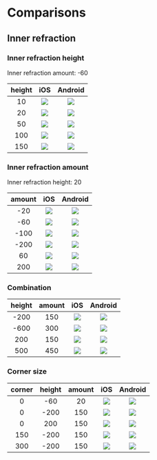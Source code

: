 # Comparisons

## Inner refraction

### Inner refraction height

Inner refraction amount: -60

| height |                         iOS                         |                         Android                         |
|:------:|:---------------------------------------------------:|:-------------------------------------------------------:|
|   10   | ![](../artworks/inner_refraction/ios/-60%2010.png)  | ![](../artworks/inner_refraction/android/-60%2010.png)  |
|   20   | ![](../artworks/inner_refraction/ios/-60%2020.png)  | ![](../artworks/inner_refraction/android/-60%2020.png)  |
|   50   | ![](../artworks/inner_refraction/ios/-60%2050.png)  | ![](../artworks/inner_refraction/android/-60%2050.png)  |
|  100   | ![](../artworks/inner_refraction/ios/-60%20100.png) | ![](../artworks/inner_refraction/android/-60%20100.png) |
|  150   | ![](../artworks/inner_refraction/ios/-60%20150.png) | ![](../artworks/inner_refraction/android/-60%20150.png) |

### Inner refraction amount

Inner refraction height: 20

| amount |                         iOS                         |                         Android                         |
|:------:|:---------------------------------------------------:|:-------------------------------------------------------:|
|  -20   | ![](../artworks/inner_refraction/ios/-20%2020.png)  | ![](../artworks/inner_refraction/android/-20%2020.png)  |
|  -60   | ![](../artworks/inner_refraction/ios/-60%2020.png)  | ![](../artworks/inner_refraction/android/-60%2020.png)  |
|  -100  | ![](../artworks/inner_refraction/ios/-100%2020.png) | ![](../artworks/inner_refraction/android/-100%2020.png) |
|  -200  | ![](../artworks/inner_refraction/ios/-200%2020.png) | ![](../artworks/inner_refraction/android/-200%2020.png) |
|   60   |  ![](../artworks/inner_refraction/ios/60%2020.png)  |  ![](../artworks/inner_refraction/android/60%2020.png)  |
|  200   | ![](../artworks/inner_refraction/ios/200%2020.png)  | ![](../artworks/inner_refraction/android/200%2020.png)  |

### Combination

| height | amount |                         iOS                          |                         Android                          |
|:------:|:------:|:----------------------------------------------------:|:--------------------------------------------------------:|
|  -200  |  150   | ![](../artworks/inner_refraction/ios/-200%20150.png) | ![](../artworks/inner_refraction/android/-200%20150.png) |
|  -600  |  300   | ![](../artworks/inner_refraction/ios/-600%20300.png) | ![](../artworks/inner_refraction/android/-600%20300.png) |
|  200   |  150   | ![](../artworks/inner_refraction/ios/200%20150.png)  | ![](../artworks/inner_refraction/android/200%20150.png)  |
|  500   |  450   | ![](../artworks/inner_refraction/ios/500%20450.png)  | ![](../artworks/inner_refraction/android/500%20450.png)  |

### Corner size

| corner | height | amount |                             iOS                             |                             Android                             |
|:------:|:------:|:------:|:-----------------------------------------------------------:|:---------------------------------------------------------------:|
|   0    |  -60   |   20   |  ![](../artworks/inner_refraction/ios/-60%2020%20zcs.png)   |  ![](../artworks/inner_refraction/android/-60%2020%20zcs.png)   |
|   0    |  -200  |  150   | ![](../artworks/inner_refraction/ios/-200%20150%20zcs.png)  | ![](../artworks/inner_refraction/android/-200%20150%20zcs.png)  |
|   0    |  200   |  150   |  ![](../artworks/inner_refraction/ios/200%20150%20zcs.png)  |  ![](../artworks/inner_refraction/android/200%20150%20zcs.png)  |
|  150   |  -200  |  150   | ![](../artworks/inner_refraction/ios/-200%20150%20fcs.png)  | ![](../artworks/inner_refraction/android/-200%20150%20fcs.png)  |
|  300   |  -200  |  150   | ![](../artworks/inner_refraction/ios/-200%20150%202fcs.png) | ![](../artworks/inner_refraction/android/-200%20150%202fcs.png) |
